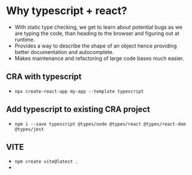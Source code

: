 # Why typescript + react?
- With static type checking, we get to learn about potential bugs as we are typing the code, than heading to the browser and figuring out at runtime.
- Provides a way to describe the shape of an object hence providing better documentation and autocomplete.
- Makes maintenance and refactoring of large code bases much easier.

## CRA with typescript
- `npx create-react-app my-app --template typescript`
## Add typescript to existing CRA project
- `npm i --save typescript @types/node @types/react @types/react-dom @types/jest`
## VITE
- `npm create vite@latest .`
- 